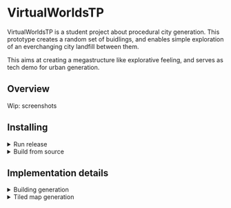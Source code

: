 # VirtualWorldsTP

VirtualWorldsTP is a student project about procedural city generation.
This prototype creates a random set of buidlings, and enables simple exploration of an everchanging city landfill between them.

This aims at creating a megastructure like explorative feeling, and serves as tech demo for urban generation.

## Overview

Wip: screenshots

## Installing

<details><summary>Run release</summary>
<p>
 
 - <a href="https://github.com/Ikeiwa/VirtualWorldsTP/releases/latest">Download latest version</a>

 - Run the release executable file. 

 </p>
</details>
<details><summary>Build from source</summary>
 
<p>

 - Clone the repository using git.
```bash
git clone https://github.com/Ikeiwa/VirtualWorldsTP
```
 - Open the root folder as a unity project:
 In unity hub:
 ```
 Installs > Install Editor > 2020.3.18f1
 Projects > Open > <Repository root path>
 ```
 
 - Either run in unity editor,
 or follow <a href="https://docs.unity3d.com/Manual/PublishingBuilds.html">Unity build procedure</a>.
 

</p>
</details>

## Implementation details

<details><summary>Building generation</summary>
<p>
<h3>Building definition</h3>
 
A building is defined by the following elements:
  - a <b>mesh</b>
  - a <b>2D position</b> on the map (x,z)
  - a <b>rectangular footprint</b> (sizeX,sizeZ)
  - a <b>procedural material structure</b> to customize the interior mapping shader for this specific building 
  - a <b>basetype</b> to generate the mesh
 
 Generating a building is as simple as:
 ```csharp
 // Initialize a new composer with a random seed
 BuildingComposer composer = new BuildingComposer(seed);
 // Compose a new building mesh of a given type, of the given size (in float, 1f = 1 meter).
 Mesh m = composer.ComposeNew(MetaBuildingType.Hive, 8, 8);
 // Instanciate the building prefab, containing the right materials already
 GameObject building = Instantiate(buildingPrefab, buildingRoot);
 // Add the mesh to the building instance
 building.GetComponent<MeshFilter>().mesh = buildingMesh;
 building.GetComponent<MeshCollider>().sharedMesh = buildingMesh;
 ```
 
 Note that this code does not procedurally generate random data for the interior mapping shader.<br/>
 To do so, you may use:
 ```
  Material procMat = new Material(InteriorMapping);
  procMat.SetTextureScale(WindowsAlbedo,new Vector2(8,16));
        
 // TODO : change shader data here
        
 building.GetComponent<MeshRenderer>().material = procMat;
 ```
 
 Building types are limited to a set list of basetypes:
 ```csharp
 /// <summary>Meta type of building, generable by a <c>BuildingComposer</c></summary>
public enum MetaBuildingType {
    Debug, BrutalTower, DarkLordHQ, EmpireBuilding, Hive
}
```
Each basetype will generate differently according to the state of the composer's internal random number generator, providing diversity.<br/>
 If need be, it is possible to implement new basetypes:<br/>
 Start by adding an enum value of your type, with a compile time value.
  ```csharp
public enum MetaBuildingType {
    [...], mytypename
}
```
 In BuildingComposer.cs, add a function that takes a size and parametters you may need, and returns a mesh of your building contained within 0 and sizeN.
The minimal code to return a base with a cube on top is the following:
 ```csharp
 private Mesh ComposeMybuilding(float sizeX, float sizeZ) {
  var combine = GenCombineList();
  //Base
  CombineAdd(combine[1], PrimitiveFactory.GetMesh(PrimitiveType.Cube), new Vector3(sizeX / 2, 0.05f, sizeZ / 2), new Vector3(sizeX, 0.1f, sizeZ));
  // Cuve in the middle
  CombineAdd(combine[0], PrimitiveFactory.GetMesh(PrimitiveType.Cube), new Vector3(sizeX / 2, 0.6f, sizeZ / 2), new Vector3(1, 1, 1));
  return ComputeCombine(combine);
 }
 ```
 Then, simply add a mapping from your enum value to your function in the ComposeNew function:
 ```csharp
 Mesh toreturn = type switch {
  MetaBuildingType.BrutalTower => ComposeBrutalTower(sizeX, sizeZ)
  [...]
 ```
</p>
</details>
<details><summary>Tiled map generation</summary>
<p>
WIP
</p>
</details>
